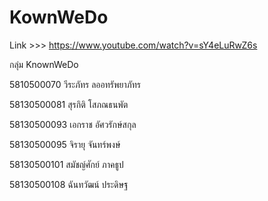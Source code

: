 # KownWeDo

Link >>> https://www.youtube.com/watch?v=sY4eLuRwZ6s

กลุ่ม KnownWeDo

5810500070 วีระภัทร ลออทรัพยาภัทร

58130500081 สุรกิติ โสภณธนพัต

58130500093 เอกราช อัศวรักษ์สกุล

58130500095 จิรายุ จันทร์พงษ์

58130500101 สมัชญ์ศักย์ ภาคธูป

58130500108 ฉันทวัฒน์ ประดิษฐ
